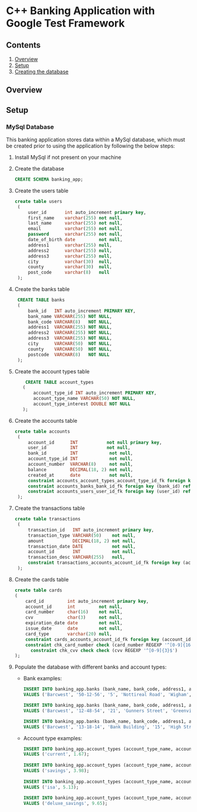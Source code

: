 # C++ Banking Application with Google Test Framework

## Contents

1. [Overview](#overview)
2. [Setup](#setup)
3. [Creating the database](#mysql-database)

## Overview

## Setup

### MySql Database 
This banking application stores data within a MySql database, which must be created prior to using the application by following the below steps:

1. Install MySql if not present on your machine
2. Create the database
   ```SQL
   CREATE SCHEMA banking_app;
   ```
4. Create the users table
   ```SQL
   create table users
    (
        user_id       int auto_increment primary key,
        first_name    varchar(255) not null,
        last_name     varchar(255) not null,
        email         varchar(255) not null,
        password      varchar(255) not null,
        date_of_birth date         not null,
        address1      varchar(255) null,
        address2      varchar(255) null,
        address3      varchar(255) null,
        city          varchar(30)  null,
        county        varchar(30)  null,
        post_code     varchar(8)   null
    );
   ```
5. Create the banks table
   ```SQL
    CREATE TABLE banks
    (
        bank_id   INT auto_increment PRIMARY KEY,
        bank_name VARCHAR(255) NOT NULL,
        bank_code VARCHAR(8)   NOT NULL,
        address1  VARCHAR(255) NOT NULL,
        address2  VARCHAR(255) NOT NULL,
        address3  VARCHAR(255) NOT NULL,
        city      VARCHAR(50)  NOT NULL,
        county    VARCHAR(50)  NOT NULL,
        postcode  VARCHAR(8)   NOT NULL
    );
   ```
6. Create the account types table
   ```SQL
       CREATE TABLE account_types
      (
          account_type_id INT auto_increment PRIMARY KEY,
          account_type_name VARCHAR(50) NOT NULL,
          account_type_interest DOUBLE NOT NULL
      );
   ```
7. Create the accounts table
   ```SQL
   create table accounts
    (
        account_id      INT           not null primary key,
        user_id         INT           not null,
        bank_id         INT            not null,
        account_type_id INT            not null,
        account_number  VARCHAR(8)     not null,
        balance         DECIMAL(18, 2) not null,
        created_at      date           not null,
        constraint accounts_account_types_account_type_id_fk foreign key (account_type_id) references account_types (account_type_id),
        constraint accounts_banks_bank_id_fk foreign key (bank_id) references banks (bank_id),
        constraint accounts_users_user_id_fk foreign key (user_id) references users (user_id)
    );
   ```
8. Create the transactions table
   ```SQL
   create table transactions
    (
        transaction_id   INT auto_increment primary key,
        transaction_type VARCHAR(50)    not null,
        amount           DECIMAL(18, 2) not null,
        transaction_date DATE           not null,
        account_id       INT            not null,
        transaction_desc VARCHAR(255)   null,
        constraint transactions_accounts_account_id_fk foreign key (account_id) references accounts (account_id)
    );
   ```
9. Create the cards table
    ```SQL
    create table cards
    (
        card_id         int auto_increment primary key,
        account_id      int         not null,
        card_number     char(16)    not null,
        cvv             char(3)     not null,
        expiration_date date        not null,
        issue_date      date        not null,
        card_type       varchar(20) null,
        constraint cards_accounts_account_id_fk foreign key (account_id) references accounts (account_id),
        constraint chk_card_number check (card_number REGEXP '^[0-9]{16}$'),
    	  constraint chk_cvv check check (cvv REGEXP '^[0-9]{3}$')
    );
    ```
10. Populate the database with different banks and account types:
    
    - Bank examples:
       ```SQL
      INSERT INTO banking_app.banks (bank_name, bank_code, address1, address2, address3, city, county, postcode)
      VALUES ('Barcwest', '50-12-56', '5', 'Nottireal Road', 'Wigham', 'Nottireal', 'Notton', 'NO9 1WG');
      
      INSERT INTO banking_app.banks (bank_name, bank_code, address1, address2, address3, city, county, postcode)
      VALUES ('Barcwest', '12-48-54', '21', 'Gunners Street', 'Greenville', 'Breakton', 'Centshire', 'BR21 1GD');

      INSERT INTO banking_app.banks (bank_name, bank_code, address1, address2, address3, city, county, postcode)
      VALUES ('Barcwest', '13-18-14', 'Bank Building', '15', 'High Street', 'Madeupton', 'Madeupshire', 'MD1 1UP');
       ```
       
    - Account type examples:
      ```SQL
      INSERT INTO banking_app.account_types (account_type_name, account_type_interest)
      VALUES ('current', 1.67);
         
      INSERT INTO banking_app.account_types (account_type_name, account_type_interest)
      VALUES ('savings', 3.98);
         
      INSERT INTO banking_app.account_types (account_type_name, account_type_interest)
      VALUES ('isa', 5.13);
         
      INSERT INTO banking_app.account_types (account_type_name, account_type_interest)
      VALUES ('deluxe_savings', 9.65);
       ```
    
   
